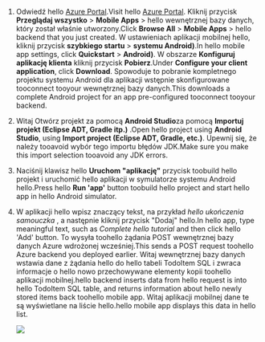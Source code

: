 
1. <span data-ttu-id="a9bd5-101">Odwiedź hello [Azure Portal].</span><span class="sxs-lookup"><span data-stu-id="a9bd5-101">Visit hello [Azure Portal].</span></span> <span data-ttu-id="a9bd5-102">Kliknij przycisk **Przeglądaj wszystko** > **Mobile Apps** > hello wewnętrznej bazy danych, który został właśnie utworzony.</span><span class="sxs-lookup"><span data-stu-id="a9bd5-102">Click **Browse All** > **Mobile Apps** > hello backend that you just created.</span></span> <span data-ttu-id="a9bd5-103">W ustawieniach aplikacji mobilnej hello, kliknij przycisk **szybkiego startu** > **systemu Android)**.</span><span class="sxs-lookup"><span data-stu-id="a9bd5-103">In hello mobile app settings, click **Quickstart** > **Android)**.</span></span> <span data-ttu-id="a9bd5-104">W obszarze **Konfiguruj aplikację klienta** kliknij przycisk **Pobierz**.</span><span class="sxs-lookup"><span data-stu-id="a9bd5-104">Under **Configure your client application**, click **Download**.</span></span> <span data-ttu-id="a9bd5-105">Spowoduje to pobranie kompletnego projektu systemu Android dla aplikacji wstępnie skonfigurowane tooconnect tooyour wewnętrznej bazy danych.</span><span class="sxs-lookup"><span data-stu-id="a9bd5-105">This downloads a complete Android project for an app pre-configured tooconnect tooyour backend.</span></span> 
2. <span data-ttu-id="a9bd5-106">Witaj Otwórz projekt za pomocą **Android Studio**za pomocą **Importuj projekt (Eclipse ADT, Gradle itp.)** .</span><span class="sxs-lookup"><span data-stu-id="a9bd5-106">Open hello project using **Android Studio**, using **Import project (Eclipse ADT, Gradle, etc.)**.</span></span> <span data-ttu-id="a9bd5-107">Upewnij się, że należy tooavoid wybór tego importu błędów JDK.</span><span class="sxs-lookup"><span data-stu-id="a9bd5-107">Make sure you make this import selection tooavoid any JDK errors.</span></span>
3. <span data-ttu-id="a9bd5-108">Naciśnij klawisz hello **Uruchom "aplikację"** przycisk toobuild hello projekt i uruchomić hello aplikacji w symulatorze systemu Android hello.</span><span class="sxs-lookup"><span data-stu-id="a9bd5-108">Press hello **Run 'app'** button toobuild hello project and start hello app in hello Android simulator.</span></span>
4. <span data-ttu-id="a9bd5-109">W aplikacji hello wpisz znaczący tekst, na przykład *hello ukończenia samouczka* , a następnie kliknij przycisk "Dodaj" hello.</span><span class="sxs-lookup"><span data-stu-id="a9bd5-109">In hello app, type meaningful text, such as *Complete hello tutorial* and then click hello 'Add' button.</span></span> <span data-ttu-id="a9bd5-110">To wysyła toohello żądania POST wewnętrznej bazy danych Azure wdrożonej wcześniej.</span><span class="sxs-lookup"><span data-stu-id="a9bd5-110">This sends a POST request toohello Azure backend you deployed earlier.</span></span> <span data-ttu-id="a9bd5-111">Witaj wewnętrznej bazy danych wstawia dane z żądania hello do hello tabeli TodoItem SQL i zwraca informacje o hello nowo przechowywane elementy kopii toohello aplikacji mobilnej.</span><span class="sxs-lookup"><span data-stu-id="a9bd5-111">hello backend inserts data from hello request is into hello TodoItem SQL table, and returns information about hello newly stored items back toohello mobile app.</span></span> <span data-ttu-id="a9bd5-112">Witaj aplikacji mobilnej dane te są wyświetlane na liście hello.</span><span class="sxs-lookup"><span data-stu-id="a9bd5-112">hello mobile app displays this data in hello list.</span></span> 
   
    ![](./media/app-service-mobile-android-quickstart/mobile-quickstart-startup-android.png)

[Azure Portal]: https://portal.azure.com/
